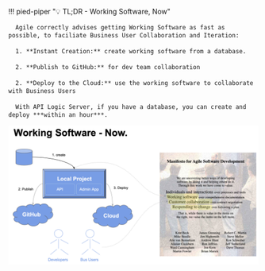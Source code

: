 !!! pied-piper ":bulb: TL;DR - Working Software, Now"

      Agile correctly advises getting Working Software as fast as possible, to faciliate Business User Collaboration and Iteration:

      1. **Instant Creation:** create working software from a database.

      2. **Publish to GitHub:** for dev team collaboration

      2. **Deploy to the Cloud:** use the working software to collaborate with Business Users

      With API Logic Server, if you have a database, you can create and deploy ***within an hour***.

![Behave Summary](images/devops/working-software-now.png)

